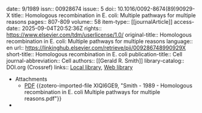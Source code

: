 date:: 9/1989
issn:: 00928674
issue:: 5
doi:: 10.1016/0092-8674(89)90929-X
title:: Homologous recombination in E. coli: Multiple pathways for multiple reasons
pages:: 807-809
volume:: 58
item-type:: [[journalArticle]]
access-date:: 2025-09-04T20:52:36Z
rights:: https://www.elsevier.com/tdm/userlicense/1.0/
original-title:: Homologous recombination in E. coli: Multiple pathways for multiple reasons
language:: en
url:: https://linkinghub.elsevier.com/retrieve/pii/009286748990929X
short-title:: Homologous recombination in E. coli
publication-title:: Cell
journal-abbreviation:: Cell
authors:: [[Gerald R. Smith]]
library-catalog:: DOI.org (Crossref)
links:: [Local library](zotero://select/library/items/UAUT9PI7), [Web library](https://www.zotero.org/users/6106196/items/UAUT9PI7)

- Attachments
	- [PDF](zotero://select/library/items/XIQI6GE9) {{zotero-imported-file XIQI6GE9, "Smith - 1989 - Homologous recombination in E. coli Multiple pathways for multiple reasons.pdf"}}
-